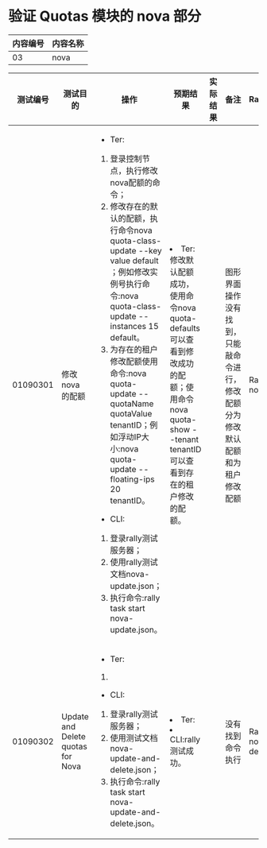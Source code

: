 # 验证 Quotas 模块的 nova 部分

|内容编号|内容名称|
|--------|--------|
|03|nova|


|测试编号|测试目的|操作|预期结果|实际结果|备注|Rally/Tempest/None|
|--------|--------|----|--------|--------|----|------------------|
|01090301|修改 nova 的配额|<ul><li>Ter:</li></ul><ol><li>登录控制节点，执行修改nova配额的命令；</li><li>修改存在的默认的配额，执行命令nova quota-class-update --key value default ；例如修改实例号执行命令:nova quota-class-update --instances 15 default。</li><li>为存在的租户修改配额使用命令:nova quota-update --quotaName quotaValue tenantID；例如浮动IP大小:nova quota-update --floating-ips 20 tenantID。</li></ol><ul><li>CLI:</li></ul><ol><li>登录rally测试服务器；</li><li>使用rally测试文档nova-update.json；</li><li>执行命令:rally task start nova-update.json。|</li><li>Ter:修改默认配额成功，使用命令nova quota-defaults 可以查看到修改成功的配额；使用命令nova quota-show --tenant tenantID 可以查看到存在的租户修改的配额。||图形界面操作没有找到，只能敲命令进行，修改配额分为修改默认配额和为租户修改配额|Rally:</br>nova-update.json|
|01090302|Update and Delete quotas for Nova|<ul><li>Ter:</li></ul><ol><li></li></ol><ul><li>CLI:</li></ul><ol><li>登录rally测试服务器；</li><li>使用测试文档nova-update-and-delete.json；</li><li>执行命令:rally task start nova-update-and-delete.json。|</li><li>Ter:</li><li>CLI:rally测试成功。||没有找到命令执行|Rally:</br>nova-update-and-delete.json|
